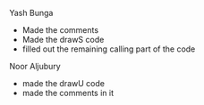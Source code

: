 Yash Bunga
- Made the comments
- Made the drawS code
- filled out the remaining calling part of the code

Noor Aljubury
- made the drawU code
- made the comments in it

